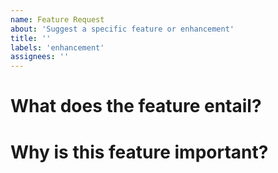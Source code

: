 ```yaml
---
name: Feature Request
about: 'Suggest a specific feature or enhancement'
title: ''
labels: 'enhancement'
assignees: ''
---
```


# What does the feature entail?

<!-- Describe here -->

# Why is this feature important?

<!-- Describe here -->
